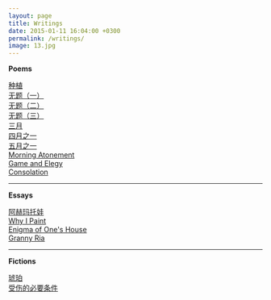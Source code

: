 ```yaml
---
layout: page
title: Writings
date: 2015-01-11 16:04:00 +0300
permalink: /writings/
image: 13.jpg
---
```

**Poems**

[种植](https://csluc.com/writings03)  
[无题（一）](https://csluc.com/writings07)  
[无题（二）](https://csluc.com/writings08)  
[无题（三）](https://csluc.com/writings11)  
[三月](https://csluc.com/writings09)    
[四月之一](https://csluc.com/writings04)  
[五月之一](https://csluc.com/writings16)  
[Morning Atonement ](https://csluc.com/writings10)  
[Game and Elegy](https://csluc.com/writings05)   
[Consolation](https://csluc.com/writings12)   

****

**Essays**

[阿赫玛托娃](https://csluc.com/writings06)  
[Why I Paint](https://csluc.com/writings01)  
[Enigma of One's House](https://csluc.com/writings13)       
[Granny Ria](https://csluc.com/writings14)

****

**Fictions**

[琥珀](https://csluc.com/writings02)    
[受伤的必要条件](https://csluc.com/writings15)